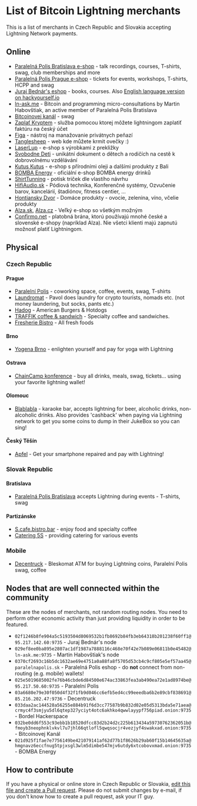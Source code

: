 # List of Bitcoin Lightning merchants

This is a list of merchants in Czech Republic and Slovakia accepting Lightning Network payments.

## Online

 - [Paralelná Polis Bratislava e-shop](https://paralelnapolis.sk/crowdfunding/) - talk recordings, courses, T-shirts, swag, club memberships and more
 - [Paralelná Polis Prague e-shop](https://www.paralelnipolis.cz/shop/) - tickets for events, workshops, T-shirts, HCPP and swag
 - [Juraj Bednár's eshop](https://juraj.bednar.io/shop/) - books, courses. Also [English language version on hackyourself.io](https://hackyourself.io/shop/)
 - [ln-ask.me](https://ln-ask.me) - Bitcoin and programming micro-consultations by Martin Habovštiak, an active member of Paralelná Polis Bratislava
 - [Bitcoinovej kanál](https://bitcoinovejkanal.cz/eshop/) - swag
 - [Zaplať Kryptem](https://zaplatkryptem.cz/) - služba pomocou ktorej môžete lightningom zaplatiť faktúru na český účet
 - [Figa](https://figa.sk) - nástroj na manažovanie privátnych peňazí
 - [Tanglesheep](https://www.tanglesheep.com) - web kde můžete krmit ovečky :)
 - [LaserLup](https://www.laserlup.cz) - e-shop s výrobkami z prekližky 
 - [Svobodne Deti](https://svobodnedeti.cz/) - unikátní dokument o dětech a rodičích na cestě k dobrovolnému vzdělávání
 - [Kutus Kutus](https://kutus-kutus.cz/) - e-shop s přírodními oleji a dalšími produkty z Bali
 - [BOMBA Energy](https://bombashop.cz/) - oficiální e-shop BOMBA energy drinků
 - [ShirtTunning](https://www.shirttuning.cz/) - potisk triček dle vlastího návrhu
 - [HifiAudio.sk](https://www.hifiaudio.sk/) - Pódiová technika, Konferenčné systémy, Ozvučenie barov, kancelárií, štadiónov, fitness centier, ...
 - [Hontiansky Dvor](https://www.hontianskydvor.sk/) - Domáce produkty - ovocie, zelenina, víno, včelie produkty
 - [Alza.sk](https://alza.sk), [Alza.cz](https://alza.cz) - Veľký e-shop so všetkým možným
 - [Confirmo.net](https://confirmo.net/blog/bitcoin-lightning-payments/) - platobná brána, ktorú používajú mnohé české a slovenské e-shopy (napríklad Alza). Nie všetci klienti majú zapnutú možnosť platiť Lightningom.
 
## Physical

### Czech Republic

#### Prague

 - [Paralelní Polis](https://paralelnipolis.cz/) - coworking space, coffee, events, swag, T-shirts
 - [Laundromat](https://pavoltravnik.github.io/laundromat/) - Pavol does laundry for crypto tourists, nomads etc. (not money laundering, but socks, pants etc.)
 - [Hadog](https://www.hadog.cz/) - American Burgers & Hotdogs
 - [TRAFFIK coffee & sandwich](https://www.traffik.coffee) - Specialty coffee and sandwiches.
 - [Fresherie Bistro](https://www.fresherie-bistro.cz/) - All fresh foods
 
#### Brno

 - [Yogena Brno](https://yogena.cz/) - enlighten yourself and pay for yoga with Lightning
 
#### Ostrava
 
 - [ChainCamp konference](https://chaincamp.cz) - buy all drinks, meals, swag, tickets... using your favorite lightning wallet!

#### Olomouc
 
 - [Blablabla](https://www.instagram.com/bla3ol/) - karaoke bar, accepts lightning for beer, alcoholic drinks, non-alcoholic drinks. Also provides 'cashback' when paying via Lightning network to get you some coins to dump in their JukeBox so you can sing!
 
#### Český Těšín
 
 - [Apfel](https://apfel.cz) - Get your smartphone repaired and pay with Lightning!

### Slovak Republic

#### Bratislava

 - [Paralelná Polis Bratislava](https://paralelnapolis.sk) accepts Lightning during events - T-shirts, swag

#### Partizánske
 - [S.cafe.bistro.bar](https://www.facebook.com/scafebistrobar/) - enjoy food and specialty coffee
 - [Catering 5S](https://www.facebook.com/Catering5S) - providing catering for various events

### Mobile

 - [Decentruck](https://www.paralelnipolis.cz/koncepty/decentruck/) - Bleskomat ATM for buying Lightning coins, Paralelní Polis swag, coffee
 
## Nodes that are well connected within the community

These are the nodes of merchants, not random routing nodes. You need to perform other economic activity than just providing liquidity in order to be featured.

 - `02f1246b8fe904a5c5193504d8069532b1fb8692b84fb3eb64318b201238f60ff1@95.217.142.60:9735` - Juraj Bednár's node
 - `029ef8ee0ba895e2807ac1df1987a7888116c468e70f42e7b089e06811b0e45482@ln-ask.me:9735` - Martin Habovštiak's node
 - `0370cf2693c16b5dc1632ae69e4751a0a88fa8f5705d53cb4c9cf805e5ef57aa45@paralelnapolis.sk` - Paralelná Polis eshop - do **not** connect from non-routing (e.g. mobile) wallets!
 - `025e5019685002fe76b46cbde6d84500e674ac33863fea3ab490ea72e1ad8974be@95.217.50.60:9735` - Paralelní Polis
 - `03a6680e79e30f050d4f32f1fb9d046cc6efb5ed4cc99eeedba6b2e89cbf838691@85.216.202.47:9736` - Decentruck 
 - `033daa2ac144528a56255e884b91f6d3cc77587b9b832d02e05d5313bda5e71aea@crmyc4f3smjyu5dl6qtep327yciyt4otc6akhko4qwwlayypf756piad.onion:9735` - Bordel Hackerspace
 - `032be0dd6f553c93ebb1b18520dfcc83d2b24d2c225b613434a59730762362051b@fmoyb3neophnklvkvl7u7jhl66qtlofl5qwqsocjr4vezjyf4swakxad.onion:9735` - Bitcoinovej Kanál
 - `021d925f1fae7e7756149be421079141af62d77b1f8626b29ab60f15b14645635a@hmgnavz6eccfnug5tpjxsgl3wlm5dimbe547mjv6utdy6xtcobovxmad.onion:9735` - BOMBA Energy
 
## How to contribute

If you have a physical or online store in Czech Republic or Slovakia, [edit this file and create a Pull request](https://github.com/ParalelnaPolis/ParalelnaPolis.github.io/blob/master/lightning-czsk.md). Please do not submit changes by e-mail, if you don't know how to create a pull request, ask your IT guy.
